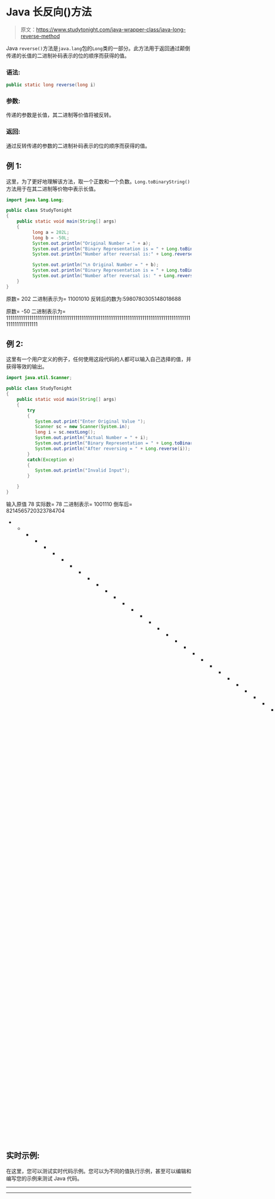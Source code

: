 # Java 长反向()方法

> 原文：<https://www.studytonight.com/java-wrapper-class/java-long-reverse-method>

Java `reverse()`方法是`java.lang`包的`Long`类的一部分。此方法用于返回通过颠倒传递的长值的二进制补码表示的位的顺序而获得的值。

### 语法:

```java
public static long reverse(long i) 
```

### 参数:

传递的参数是长值，其二进制等价值将被反转。

### 返回:

通过反转传递的参数的二进制补码表示的位的顺序而获得的值。

## 例 1:

这里，为了更好地理解该方法，取一个正数和一个负数。`Long.toBinaryString()`方法用于在其二进制等价物中表示长值。

```java
import java.lang.Long;

public class StudyTonight
{  
    public static void main(String[] args) 
    {  
          long a = 202L;  
          long b = -50L;  
          System.out.println("Original Number = " + a);             
          System.out.println("Binary Representation is = " + Long.toBinaryString(a)); //long value as a binary string 
          System.out.println("Number after reversal is:" + Long.reverse(a));//reversal of the number

          System.out.println("\n Original Number = " + b);               
          System.out.println("Binary Representation is = " + Long.toBinaryString(b));           
          System.out.println("Number after reversal is: " + Long.reverse(b));  
    }  
} 
```

原数= 202
二进制表示为= 11001010
反转后的数为:5980780305148018688

原数= -50
二进制表示为= 1111111111111111111111111111111111111111111111111111111111111111111111111111111111111111111111111111111

## 例 2:

这里有一个用户定义的例子，任何使用这段代码的人都可以输入自己选择的值，并获得等效的输出。

```java
import java.util.Scanner;  

public class StudyTonight 
{  
    public static void main(String[] args) 
    {  
        try
        {
           System.out.print("Enter Original Value ");  
           Scanner sc = new Scanner(System.in);  
           long i = sc.nextLong();  
           System.out.println("Actual Number = " + i);  
           System.out.println("Binary Representation = " + Long.toBinaryString(i)); // returns the long value as a binary equivalent 
           System.out.println("After reversing = " + Long.reverse(i)); //returns the value obtained by reversal of bits
        }
        catch(Exception e)
        {
           System.out.println("Invalid Input");
        }

    }  
} 
```

输入原值 78
实际数= 78
二进制表示= 1001110
倒车后= 8214565720323784704
* * * * * * * * * * * * * * * * * * * * * * * * * * * * * * * * * * * * * * * * * * * * * * * * * * * * * * *输入原值-50
实际数= -50
二进制表示= 11111111111111111111111

## 实时示例:

在这里，您可以测试实时代码示例。您可以为不同的值执行示例，甚至可以编辑和编写您的示例来测试 Java 代码。

* * *

* * *